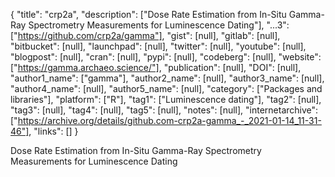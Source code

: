 {
  "title": "crp2a",
  "description": ["Dose Rate Estimation from In-Situ Gamma-Ray Spectrometry Measurements for Luminescence Dating"],
  "...3": ["https://github.com/crp2a/gamma"],
  "gist": [null],
  "gitlab": [null],
  "bitbucket": [null],
  "launchpad": [null],
  "twitter": [null],
  "youtube": [null],
  "blogpost": [null],
  "cran": [null],
  "pypi": [null],
  "codeberg": [null],
  "website": ["https://gamma.archaeo.science/"],
  "publication": [null],
  "DOI": [null],
  "author1_name": ["gamma"],
  "author2_name": [null],
  "author3_name": [null],
  "author4_name": [null],
  "author5_name": [null],
  "category": ["Packages and libraries"],
  "platform": ["R"],
  "tag1": ["Luminescence dating"],
  "tag2": [null],
  "tag3": [null],
  "tag4": [null],
  "tag5": [null],
  "notes": [null],
  "internetarchive": ["https://archive.org/details/github.com-crp2a-gamma_-_2021-01-14_11-31-46"],
  "links": []
}

<!-- Generated by csv2md.R – do not edit by hand -->

Dose Rate Estimation from In-Situ Gamma-Ray Spectrometry Measurements for Luminescence Dating